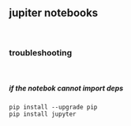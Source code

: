 ## jupiter notebooks

<br>

### troubleshooting

<br>

##### if the notebok cannot import deps

```
pip install --upgrade pip
pip install jupyter
```
